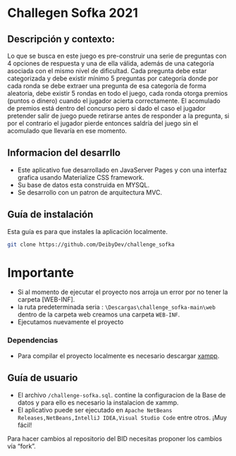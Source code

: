 
# Challegen Sofka 2021

## Descripción y contexto:
Lo que se busca en este juego es pre-construir una serie de preguntas con 4 opciones de
respuesta y una de ella válida, además de una categoría asociada con el mismo nivel de
dificultad. Cada pregunta debe estar categorizada y debe existir mínimo 5 preguntas por
categoría donde por cada ronda se debe extraer una pregunta de esa categoría de forma
aleatoria, debe existir 5 rondas en todo el juego, cada ronda otorga premios (puntos o dinero)
cuando el jugador acierta correctamente.
El acomulado de premios está dentro del concurso pero si dado el caso el jugador pretender
salir de juego puede retirarse antes de responder a la pregunta, si por el contrario el jugador
pierde entonces saldría del juego sin el acomulado que llevaría en ese momento.

## Informacion del desarrllo
* Este aplicativo fue desarrollado en JavaServer Pages y con  una interfaz grafica usando  Materialize CSS framework.
* Su base de datos esta construida en MYSQL.
* Se desarrollo con un patron de arquitectura MVC.
## Guía de instalación

Esta guía es para que instales la aplicación localmente.

```bash
git clone https://github.com/DeibyDev/challenge_sofka

```
# Importante
* Si al momento de ejecutar el proyecto nos arroja un error por no tener la carpeta [WEB-INF].
* la ruta predeterminada seria : `\Descargas\challenge_sofka-main\web` dentro de la carpeta web creamos una carpeta  `WEB-INF`.
* Ejecutamos nuevamente el proyecto
### Dependencias
* Para compilar el proyecto localmente es necesario descargar [xampp](https://www.apachefriends.org/es/index.html).

## Guía de usuario

* El archivo `/challenge-sofka.sql`. contine la configuracion de la Base de datos y para ello es necesario la instalacion de xammp.
* El aplicativo puede ser ejecutado en  `Apache NetBeans Releases,NetBeans,IntelliJ IDEA,Visual Studio Code` entre otros.
¡Muy fácil!

Para hacer cambios al repositorio del BID necesitas proponer los cambios vía “fork”.
